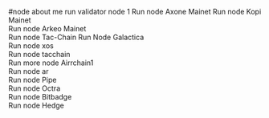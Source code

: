#node about me
run validator node 1 
Run node Axone Mainet 
Run node Kopi Mainet    
Run node Arkeo Mainet    
Run node Tac-Chain
Run Node Galactica    
Run node xos          
Run node tacchain       
Run more node Airrchain1      
Run node ar   
Run node Pipe    
Run node Octra    
Run node Bitbadge  
Run node Hedge  
    
 
